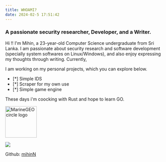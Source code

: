 ```yaml
---
title: WHOAMI?
date: 2024-02-5 17:51:42
---
```


### A passionate security researcher, Developer, and a Writer.

 Hi !! I'm Mihin, a 23-year-old Computer Science undergraduate from Sri Lanka. 
 I am passionate about security research and software development (specially system softwares on Linux/Windows),
 and also enjoy expressing my thoughts through writing. Currently, 


I am working on my personal projects, which you can explore below.

- [*] Simple IDS 
- [*] Scraper for my own use
- [*] Simple game engine

These days i'm coocking with Rust and hope to learn GO.


<img src="https://blogger.googleusercontent.com/img/b/R29vZ2xl/AVvXsEgjwHXZ7V9ma9VVyc9FXypWuhr7UE8jIMRhAwfhMpAobVwDy5Czw5IPUM_omsAys1uC5uA4zPyTvPXKf1upR9aqD_G7q_9Wn2AxJKWxSexF1ra7lRBfSqTLNU3rb3LnVjhpNVbq0G6ogN16gAoTKq61ZTGjc-jlCX3tMem-xnmBIq9fbVq0PKg7ZpcmmlaU/s16000/working-image-2(1).jpeg" alt="MarineGEO circle logo" style="height: 100px; width:100px;"/>


![](https://blogger.googleusercontent.com/img/b/R29vZ2xl/AVvXsEgjwHXZ7V9ma9VVyc9FXypWuhr7UE8jIMRhAwfhMpAobVwDy5Czw5IPUM_omsAys1uC5uA4zPyTvPXKf1upR9aqD_G7q_9Wn2AxJKWxSexF1ra7lRBfSqTLNU3rb3LnVjhpNVbq0G6ogN16gAoTKq61ZTGjc-jlCX3tMem-xnmBIq9fbVq0PKg7ZpcmmlaU/s16000/working-image-2(1).jpeg)

Github: [mihinN](https://github.com/mihinN)

